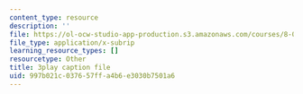 ```yaml
---
content_type: resource
description: ''
file: https://ol-ocw-studio-app-production.s3.amazonaws.com/courses/8-01sc-classical-mechanics-fall-2016/997b021c037657ffa4b6e3030b7501a6_xtpW7fw8s34.vtt
file_type: application/x-subrip
learning_resource_types: []
resourcetype: Other
title: 3play caption file
uid: 997b021c-0376-57ff-a4b6-e3030b7501a6
---
```

